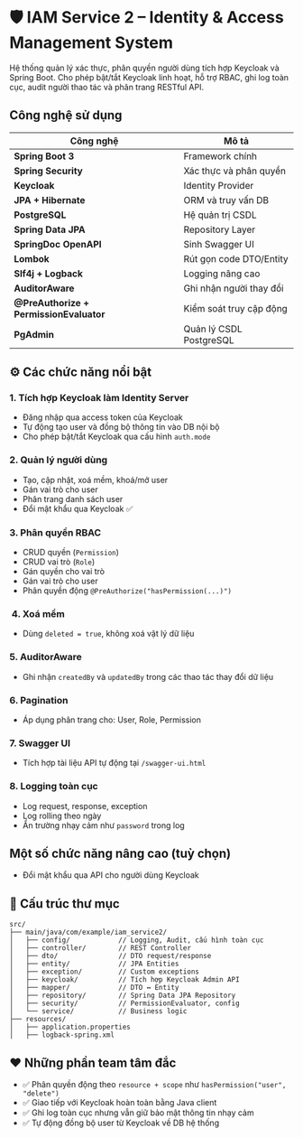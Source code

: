 # 🛡️ IAM Service 2 – Identity & Access Management System

Hệ thống quản lý xác thực, phân quyền người dùng tích hợp Keycloak và Spring Boot.
Cho phép bật/tắt Keycloak linh hoạt, hỗ trợ RBAC, ghi log toàn cục, audit người thao tác và phân trang RESTful API.

##  Công nghệ sử dụng

| Công nghệ         | Mô tả |
|-------------------|------|
| **Spring Boot 3**       | Framework chính |
| **Spring Security**     | Xác thực và phân quyền |
| **Keycloak**            | Identity Provider |
| **JPA + Hibernate**     | ORM và truy vấn DB |
| **PostgreSQL**          | Hệ quản trị CSDL |
| **Spring Data JPA**     | Repository Layer |
| **SpringDoc OpenAPI**   | Sinh Swagger UI |
| **Lombok**              | Rút gọn code DTO/Entity |
| **Slf4j + Logback**     | Logging nâng cao |
| **AuditorAware**        | Ghi nhận người thay đổi |
| **@PreAuthorize + PermissionEvaluator** | Kiểm soát truy cập động |
| **PgAdmin**             | Quản lý CSDL PostgreSQL |

## ⚙ Các chức năng nổi bật

###  1. Tích hợp Keycloak làm Identity Server
- Đăng nhập qua access token của Keycloak
- Tự động tạo user và đồng bộ thông tin vào DB nội bộ
- Cho phép bật/tắt Keycloak qua cấu hình `auth.mode`

###  2. Quản lý người dùng
- Tạo, cập nhật, xoá mềm, khoá/mở user
- Gán vai trò cho user
- Phân trang danh sách user
- Đổi mật khẩu qua Keycloak ✅

###  3. Phân quyền RBAC
- CRUD quyền (`Permission`)
- CRUD vai trò (`Role`)
- Gán quyền cho vai trò
- Gán vai trò cho user
- Phân quyền động `@PreAuthorize("hasPermission(...)")`

### ️ 4. Xoá mềm
- Dùng `deleted = true`, không xoá vật lý dữ liệu

###  5. AuditorAware
- Ghi nhận `createdBy` và `updatedBy` trong các thao tác thay đổi dữ liệu

###  6. Pagination
- Áp dụng phân trang cho: User, Role, Permission

###  7. Swagger UI
- Tích hợp tài liệu API tự động tại `/swagger-ui.html`

###  8. Logging toàn cục
- Log request, response, exception
- Log rolling theo ngày
- Ẩn trường nhạy cảm như `password` trong log

##  Một số chức năng nâng cao (tuỳ chọn)
-  Đổi mật khẩu qua API cho người dùng Keycloak




## 📁 Cấu trúc thư mục

```
src/
├── main/java/com/example/iam_service2/
│   ├── config/            // Logging, Audit, cấu hình toàn cục
│   ├── controller/        // REST Controller
│   ├── dto/               // DTO request/response
│   ├── entity/            // JPA Entities
│   ├── exception/         // Custom exceptions
│   ├── keycloak/          // Tích hợp Keycloak Admin API
│   ├── mapper/            // DTO ↔ Entity
│   ├── repository/        // Spring Data JPA Repository
│   ├── security/          // PermissionEvaluator, config
│   └── service/           // Business logic
├── resources/
│   ├── application.properties
│   ├── logback-spring.xml
```

## ❤️ Những phần team tâm đắc

- ✅ Phân quyền động theo `resource + scope` như `hasPermission("user", "delete")`
- ✅ Giao tiếp với Keycloak hoàn toàn bằng Java client
- ✅ Ghi log toàn cục nhưng vẫn giữ bảo mật thông tin nhạy cảm
- ✅ Tự động đồng bộ user từ Keycloak về DB hệ thống